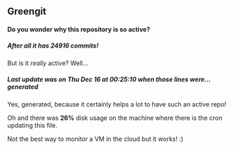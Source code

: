 ## Greengit

#### Do you wonder why this repository is so active?

##### After all it has 24916 commits!

But is it *really* active? Well...

##### Last update was on Thu Dec 16 at 00:25:10 when those lines were... generated

Yes, generated, because it certainly helps a lot to have such an active repo!

Oh and there was **26%** disk usage on the machine
where there is the cron updating this file.

Not the best way to monitor a VM in the cloud but it works! :)
